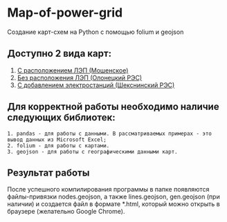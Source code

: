 # Map-of-power-grid
Создание карт-схем на Python с помощью folium и geojson
## Доступно 2 вида карт:

1. [С расположением ЛЭП (Мошенское)](https://github.com/zuev27/Map-of-power-grid/tree/main/%D0%9C%D0%BE%D1%88%D0%B5%D0%BD%D1%81%D0%BA%D0%BE%D0%B5)
2. [Без расположения ЛЭП (Олонецкий РЭС)](https://github.com/zuev27/Map-of-power-grid/tree/main/%D0%9E%D0%BB%D0%BE%D0%BD%D0%B5%D1%86%D0%BA%D0%B8%D0%B9%20%D0%A0%D0%AD%D0%A1)
3. [С добавлением электростанций (Шекснинский РЭС)](https://github.com/zuev27/Map-of-power-grid/tree/main/%D0%A8%D0%B5%D0%BA%D1%81%D0%BD%D0%B8%D0%BD%D1%81%D0%BA%D0%B8%D0%B9%20%D0%A0%D0%AD%D0%A1)

## Для корректной работы необходимо наличие следующих библиотек:
```
1. pandas - для работы с данными. В рассматриваемых примерах - это вывод данных из Microsoft Excel;
2. folium - для работы с картами.
3. geojson - для работы с географическими данными карт.
```

## Результат работы

После успешного компилирования программы в папке появляются файлы-привязки nodes.geojson, а также lines.geojson, gen.geojson (при наличии) и создается файл в формате *.html, который можно открыть в браузере (желательно Google Chrome).
